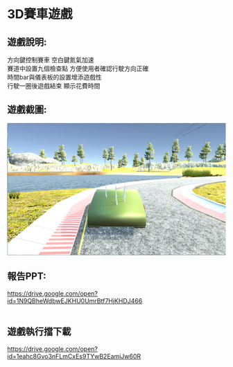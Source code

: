# 3D賽車遊戲 <br />
## 遊戲說明: <br />
方向鍵控制賽車 空白鍵氮氣加速 <br />
賽道中設置九個檢查點 方便使用者確認行駛方向正確 <br />
時間bar與儀表板的設置增添遊戲性 <br />
行駛一圈後遊戲結束 顯示花費時間 <br />
## 遊戲截圖: <br />
![image](https://github.com/YuAnWu0000/3D-car-racing/raw/master/screenshot.jpg) <br/>
## 報告PPT: <br />
https://drive.google.com/open?id=1N9QBheWdbwEJKHU0UmrBtf7HjKHDJ466 <br />
<br />
## 遊戲執行擋下載 <br />
https://drive.google.com/open?id=1eahc8Gvo3nFLmCxEs9TYwB2EamiJw60R <br />
<br />
